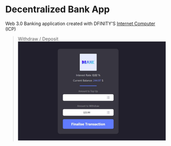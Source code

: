 # Decentralized Bank App

Web 3.0 Banking application created with DFINITY'S [Internet Computer](https://internetcomputer.org/what-is-the-ic) (ICP)

> Withdraw / Deposit
> ![alt login and signup page](screenshot.jpg?raw=true)
